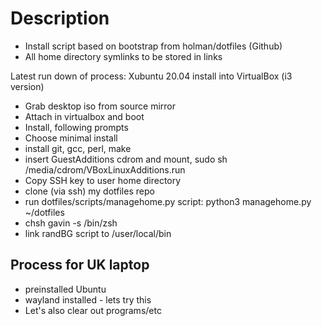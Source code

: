 # Description #

* Install script based on bootstrap from holman/dotfiles (Github)
* All home directory symlinks to be stored in links

Latest run down of process:
Xubuntu 20.04 install into VirtualBox (i3 version)

* Grab desktop iso from source mirror
* Attach in virtualbox and boot
* Install, following prompts
* Choose minimal install
* install git, gcc, perl, make
* insert GuestAdditions cdrom and mount, sudo sh /media/cdrom/VBoxLinuxAdditions.run
* Copy SSH key to user home directory
* clone (via ssh) my dotfiles repo
* run dotfiles/scripts/managehome.py script: python3 managehome.py ~/dotfiles
* chsh gavin -s /bin/zsh
* link randBG script to /user/local/bin

## Process for UK laptop

* preinstalled Ubuntu
* wayland installed - lets try this
* Let's also clear out programs/etc

